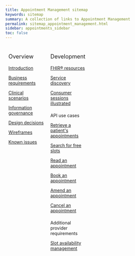 ```yaml
---
title: Appointment Management sitemap
keywords: sitemap
summary: A collection of links to Appointment Management information
permalink: sitemap_appointment_management.html
sidebar: appointments_sidebar
toc: false
---
```

<style>
* {
  box-sizing: border-box;
}

/* Create three equal columns that floats next to each other */
.column {
  float: left;
  width: 33.33%;
  padding: 10px;

}

/* Clear floats after the columns */
.row:after {
  content: "";
  display: table;
  clear: both;
}
</style>

<div class="row">
  <div class="column">
   <p style="font-size:18px">Overview</p>
    	<p><a href="appointments.html">Introduction</a></p>
    	<p><a href="appointments_requirements.html">Business requirements</a></p>
    	<p><a href="appointments_clinical_scenarios.html">Clinical scenarios</a></p>
    	<p><a href="appointments_ig.html">Information governance</a></p>
    	<p><a href="appointments_design.html">Design decisions</a></p>
	<p><a href="appointments_wireframes.html">Wireframes</a></p>
    	<p><a href="appointments_known_issues.html">Known issues</a></p>
  </div>
  <div class="column">
    <p style="font-size:18px">Development</p>
    	<p><a href="datalibraryappointment.html">FHIR&reg; resources</a></p>	 
    	<p><a href="appointments_service_discovery.html">Service discovery</a></p>
	 <p><a href="appointments_consumer_sessions.html">Consumer sessions illustrated</a></p>
	<p style="padding-top:8px">API use cases</p>
	<p><a href="appointments_use_case_retrieve_a_patients_appointments.html">Retrieve a patient's appointments</a></p>
	  <p><a href="appointments_use_case_search_for_free_slots.html">Search for free slots</a></p>
	  <p><a href="appointments_use_case_read_an_appointment.html">Read an appointment</a></p>
	  <p><a href="appointments_use_case_book_an_appointment.html">Book an appointment</a></p>
	  <p><a href="appointments_use_case_amend_an_appointment.html">Amend an appointment</a></p>
	  <p><a href="appointments_use_case_cancel_an_appointment.html">Cancel an appointment</a></p>	
	  <p style="padding-top:8px">Additional provider requirements</p>
	  <p><a href="appointments_slotavailabilitymanagement.html">Slot availability management</a></p>
  </div>
  </div>
